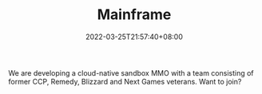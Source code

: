 ﻿---
weight: 
title: "Mainframe"
description: "We are developing a cloud-native sandbox MMO with a team consisting of former CCP, Remedy, Blizzard and Next Games veterans. Want to join?"
date: 2022-03-25T21:57:40+08:00
lastmod: 2022-03-25T16:45:40+08:00
draft: false
authors: ["Metabd"]
featuredImage: "117.jpg"
link: "https://themainframe.com/en/"
tags: ["Mainframe","Çø¿éÁ´ÓÎÏ·"]
categories: ["navigation"]
navigation: ["Çø¿éÁ´ÓÎÏ·"]
lightgallery: true
toc: true
pinned: false
recommend: false
recommend1: false
---
We are developing a cloud-native sandbox MMO with a team consisting of former CCP, Remedy, Blizzard and Next Games veterans. Want to join?
